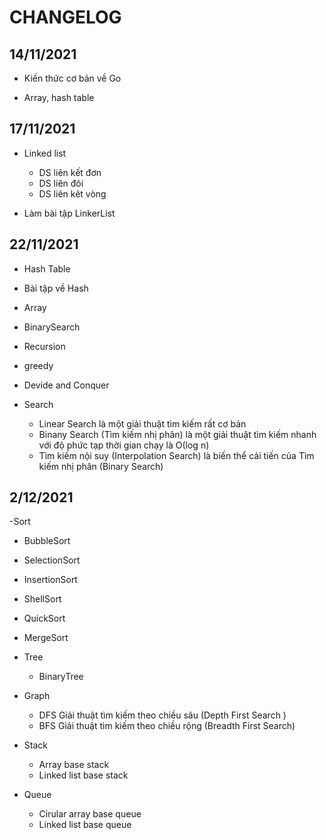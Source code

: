 # CHANGELOG

## 14/11/2021

- Kiến thức cơ bản về Go

- Array, hash table

## 17/11/2021

- Linked list
  - DS liên kết đơn
  - DS liên đôi
  - DS liên kêt vòng

- Làm bài tập LinkerList

## 22/11/2021

- Hash Table

- Bài tập về Hash

- Array

- BinarySearch

- Recursion

- greedy

- Devide and Conquer

- Search
  - Linear Search là một giải thuật tìm kiếm rất cơ bản
  - Binany Search (Tìm kiếm nhị phân) là một giải thuật tìm kiếm nhanh với độ phức tạp thời gian chạy là Ο(log n)
  - Tìm kiếm nội suy (Interpolation Search) là biến thể cải tiến của Tìm kiếm nhị phân (Binary Search)

## 2/12/2021

-Sort
  - BubbleSort

  - SelectionSort

  - InsertionSort

  - ShellSort

  - QuickSort

  - MergeSort

- Tree
  - BinaryTree

- Graph
  - DFS Giải thuật tìm kiếm theo chiều sâu (Depth First Search )
  - BFS Giải thuật tìm kiếm theo chiều rộng (Breadth First Search)

- Stack
  - Array base stack
  - Linked list base stack

- Queue
  - Cirular array base queue
  - Linked list base queue